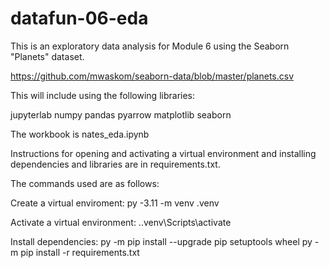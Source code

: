 # datafun-06-eda

This is an exploratory data analysis for Module 6 using the Seaborn "Planets" dataset.

https://github.com/mwaskom/seaborn-data/blob/master/planets.csv

This will include using the following libraries:

jupyterlab
numpy
pandas
pyarrow
matplotlib
seaborn

The workbook is nates_eda.ipynb

Instructions for opening and activating a virtual environment and installing dependencies and libraries are in requirements.txt.

The commands used are as follows:

Create a virtual enviroment:
py -3.11 -m venv .venv

Activate a virtual environment:
.\.venv\Scripts\activate

Install dependencies:
py -m pip install --upgrade pip setuptools wheel
py -m pip install -r requirements.txt

